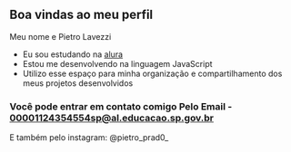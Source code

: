 ## Boa vindas ao meu perfil

Meu nome e Pietro Lavezzi

- Eu sou estudando na [alura](https://www.alura.com.br)
-  Estou me desenvolvendo na linguagem JavaScript
- Utilizo esse espaço para minha organização e compartilhamento dos meus projetos desenvolvidos

### Você pode entrar em contato comigo Pelo Email - 00001124354554sp@al.educacao.sp.gov.br
E também pelo instagram: @pietro_prad0_

